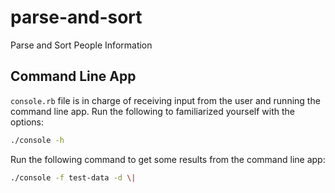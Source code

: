 # parse-and-sort
Parse and Sort People Information

## Command Line App
`console.rb` file is in charge of receiving input from the user and running the command line app. Run the following to familiarized yourself with the options:

```bash
./console -h
```

Run the following command to get some results from the command line app:

```bash
./console -f test-data -d \|
```
